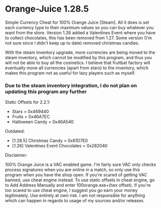 # Orange-Juice 1.28.5
Simple Currency Cheat for 100% Orange Juice [Steam]. All it does is set each currency type to their maximum values so you can buy whatever you want from the store. Version 1.26 added a Valentines Event where you have to collect chocolates, this has been removed from 1.27. Some version (I'm not sure since I didn't keep up to date) removed christmas candies.

With the steam inventory upgrade, more currencies are being moved to the steam inventory, which cannot be modified by this program, and thus you will not be able to buy all the cosmetics. I believe that fruitbat factory will eventually move all currencies (apart from stars) to the inventory, which makes this program not as useful for lazy players such as myself.

### Due to the steam inventory integration, I do not plan on updating this program any further

Static Offsets for 2.2.1:
- Stars = 0x469440
- Fruits = 0x46A7EC
- Halloween Candy = 0x46A540

Outdated:
- [1.28.5] Christmas Candy = 0x61D7E0
- [1.26] Valentines Event Chocolates = 0x282040

Disclaimer:

100% Orange Juice is a VAC enabled game. I'm fairly sure VAC only checks process signatures when you are online in a match, so only use this program when you have the shop open. If you're scared of getting VAC banned, use cheat engine instead. To use static offsets in cheat engine, go to Add Address Manually and enter 100orange.exe+(hex offset). If you're too scared to use cheat engine, I suggest you go earn your money legitimately.  Use entirely at own risk. I am not responsible for anything which can happen in regards to usage of my sources and/or releases.
